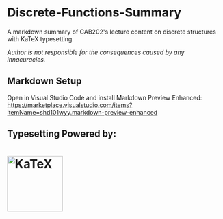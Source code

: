# Discrete-Functions-Summary
A markdown summary of CAB202's lecture content on discrete structures with KaTeX typesetting.

*Author is not responsible for the consequences caused by any innacuracies.*

## Markdown Setup

Open in Visual Studio Code and install Markdown Preview Enhanced:
https://marketplace.visualstudio.com/items?itemName=shd101wyy.markdown-preview-enhanced

## Typesetting Powered by:
# [<img src="https://katex.org/img/katex-logo-black.svg" width="130" alt="KaTeX">](https://katex.org/)
